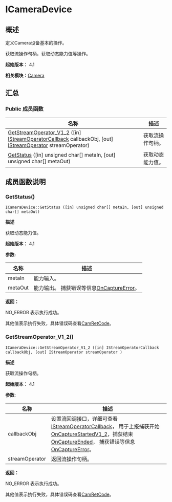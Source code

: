 # ICameraDevice


## 概述

定义Camera设备基本的操作。

获取流操作句柄，获取动态能力值等操作。

**起始版本：** 4.1

**相关模块：**[Camera](_camera_v12.md)


## 汇总


### Public 成员函数

| 名称 | 描述 | 
| -------- | -------- |
| [GetStreamOperator_V1_2](#getstreamoperator_v1_2) ([in] [IStreamOperatorCallback](interface_i_stream_operator_callback_v12.md) callbackObj, [out] [IStreamOperator](interface_i_stream_operator_v12.md) streamOperator) | 获取流操作句柄。 | 
| [GetStatus](#getstatus) ([in] unsigned char[] metaIn, [out] unsigned char[] metaOut) | 获取动态能力值。 | 


## 成员函数说明


### GetStatus()

```
ICameraDevice::GetStatus ([in] unsigned char[] metaIn, [out] unsigned char[] metaOut)
```

**描述**

获取动态能力值。

**起始版本：** 4.1

**参数:**

| 名称 | 描述 | 
| -------- | -------- |
| metaIn | 能力输入。 | 
| metaOut | 能力输出。 捕获错误等信息[OnCaptureError](interface_i_stream_operator_callback_v10.md#oncaptureerror)。 | 

**返回：**

NO_ERROR 表示执行成功。

其他值表示执行失败，具体错误码查看[CamRetCode](_camera_v12.md#camretcode)。


### GetStreamOperator_V1_2()

```
ICameraDevice::GetStreamOperator_V1_2 ([in] IStreamOperatorCallback callbackObj, [out] IStreamOperator streamOperator )
```

**描述**

获取流操作句柄。

**起始版本：** 4.1

**参数:**

| 名称 | 描述 | 
| -------- | -------- |
| callbackObj | 设置流回调接口，详细可查看[IStreamOperatorCallback](interface_i_stream_operator_callback_v12.md)， 用于上报捕获开始[OnCaptureStartedV1_2](interface_i_stream_operator_callback_v12.md#oncapturestartedv1_2)，捕获结束[OnCaptureEnded](interface_i_stream_operator_callback_v10.md#oncaptureended)， 捕获错误等信息[OnCaptureError](interface_i_stream_operator_callback_v10.md#oncaptureerror)。 | 
| streamOperator | 返回流操作句柄。 | 

**返回：**

NO_ERROR 表示执行成功。

其他值表示执行失败，具体错误码查看[CamRetCode](_camera_v12.md#camretcode)。
